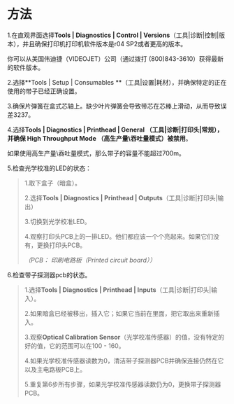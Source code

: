 # 方法
1.在直观界面选择**Tools | Diagnostics | Control | Versions**（工具|诊断|控制|版本），并且确保打印机打印机软件版本是r04 SP2或者更高的版本。

你可以从美国伟迪捷（VIDEOJET）公司（通过拨打 (800)843-3610）获得最新的软件版本。

2.选择**Tools | Setup | Consumables **（工具|设置|耗材），并确保特定的正在使用的带子已经正确设置。

3.确保片弹簧在盒式芯轴上。缺少叶片弹簧会导致带芯在芯棒上滑动，从而导致误差3237。

4.选择**Tools | Diagnostics | Printhead | General **（工具|诊断|打印头|常规），并确保 High Throughput Mode （高生产量\吞吐量模式）被**禁用**。

如果使用高生产量\吞吐量模式，那么带子的容量不能超过700m。

5.检查光学校准的LED的状态：

>1.取下盒子（暗盒）。
>
>2.选择**Tools | Diagnostics | Printhead | Outputs**（工具|诊断|打印头|输出）
>
>3.切换到光学校准LED。
>
>4.观察打印头PCB上的一排LED。他们都应该一个个亮起来。如果它们没有，更换打印头PCB。
>
>*（PCB： 印刷电路板（Printed circuit board））*

6.检查带子探测器pcb的状态。

>1.选择**Tools | Diagnostics | Printhead | Inputs**（工具|诊断|打印头|输入）。
>
>2.如果暗盒已经被移出，插入它；如果它当前在里面，把它取出来重新插入。
>
>3.观察**Optical Calibration Sensor**（光学校准传感器）的值，没有特定的好的值，它的范围可以在100 - 160。
>
>4.如果光学校准传感器读数为0，清洁带子探测器PCB并确保连接仍然在它以及主电路板PCB上。
>
>5.重复第6步所有步骤，如果光学校准传感器读数仍为0，更换带子探测器PCB。
